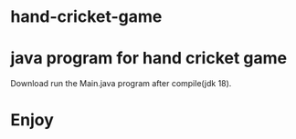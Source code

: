# hand-cricket-game
# java program for hand cricket game
Download run the Main.java program after compile(jdk 18).
# Enjoy
